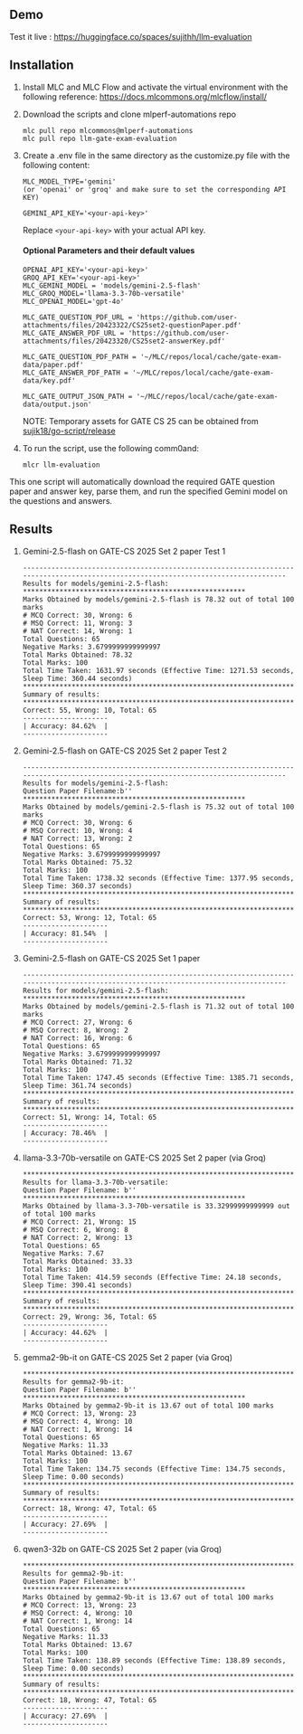 ## Demo
Test it live : https://huggingface.co/spaces/sujithh/llm-evaluation

## Installation
1. Install MLC and MLC Flow and activate the virtual environment with the following reference: https://docs.mlcommons.org/mlcflow/install/

2. Download the scripts and clone mlperf-automations repo
    ```shell
    mlc pull repo mlcommons@mlperf-automations
    mlc pull repo llm-gate-exam-evaluation
    ```

3. Create a .env file in the same directory as the customize.py file with the following content:
    ```shell
    MLC_MODEL_TYPE='gemini' 
    (or 'openai' or 'groq' and make sure to set the corresponding API KEY)

    GEMINI_API_KEY='<your-api-key>'
    ```
    Replace `<your-api-key>` with your actual API key.

    ####  Optional Parameters and their default values
    ```shell
    OPENAI_API_KEY='<your-api-key>'
    GROQ_API_KEY='<your-api-key>'
    MLC_GEMINI_MODEL = 'models/gemini-2.5-flash' 
    MLC_GROQ_MODEL='llama-3.3-70b-versatile'
    MLC_OPENAI_MODEL='gpt-4o'

    MLC_GATE_QUESTION_PDF_URL = 'https://github.com/user-attachments/files/20423322/CS25set2-questionPaper.pdf'
    MLC_GATE_ANSWER_PDF_URL = 'https://github.com/user-attachments/files/20423320/CS25set2-answerKey.pdf'

    MLC_GATE_QUESTION_PDF_PATH = '~/MLC/repos/local/cache/gate-exam-data/paper.pdf'
    MLC_GATE_ANSWER_PDF_PATH = '~/MLC/repos/local/cache/gate-exam-data/key.pdf'
    
    MLC_GATE_OUTPUT_JSON_PATH = '~/MLC/repos/local/cache/gate-exam-data/output.json'

    ```
    NOTE: Temporary assets for GATE CS 25 can be obtained from [sujik18/go-script/release](https://github.com/sujik18/go-scripts/releases/tag/v1)

4. To run the script, use the following comm0and:
    ```shell
    mlcr llm-evaluation
    ```

This one script will automatically download the required GATE question paper and answer key, parse them, and run the specified Gemini model on the questions and answers.

## Results
1. Gemini-2.5-flash on GATE-CS 2025 Set 2 paper Test 1
    ```shell
    ------------------------------------------------------------------------------------------------------------------------------------
    Results for models/gemini-2.5-flash:
    *******************************************************
    Marks Obtained by models/gemini-2.5-flash is 78.32 out of total 100 marks
    # MCQ Correct: 30, Wrong: 6
    # MSQ Correct: 11, Wrong: 3
    # NAT Correct: 14, Wrong: 1
    Total Questions: 65
    Negative Marks: 3.6799999999999997
    Total Marks Obtained: 78.32
    Total Marks: 100
    Total Time Taken: 1631.97 seconds (Effective Time: 1271.53 seconds, Sleep Time: 360.44 seconds)
    *****************************************************************************************************************************************
    Summary of results:
    *********************************************************************************************************************************
    Correct: 55, Wrong: 10, Total: 65
    ---------------------
    | Accuracy: 84.62%  |
    ---------------------
    ```
2. Gemini-2.5-flash on GATE-CS 2025 Set 2 paper Test 2
    ```shell
    ------------------------------------------------------------------------------------------------------------------------------------
    Results for models/gemini-2.5-flash:
    Question Paper Filename:b''
    *******************************************************
    Marks Obtained by models/gemini-2.5-flash is 75.32 out of total 100 marks
    # MCQ Correct: 30, Wrong: 6
    # MSQ Correct: 10, Wrong: 4
    # NAT Correct: 13, Wrong: 2
    Total Questions: 65
    Negative Marks: 3.6799999999999997
    Total Marks Obtained: 75.32
    Total Marks: 100
    Total Time Taken: 1738.32 seconds (Effective Time: 1377.95 seconds, Sleep Time: 360.37 seconds)
    *****************************************************************************************************************************************
    Summary of results:
    *********************************************************************************************************************************
    Correct: 53, Wrong: 12, Total: 65
    ---------------------
    | Accuracy: 81.54%  |
    ---------------------
    ```
3. Gemini-2.5-flash on GATE-CS 2025 Set 1 paper
    ```shell
    ------------------------------------------------------------------------------------------------------------------------------------
    Results for models/gemini-2.5-flash:
    *******************************************************
    Marks Obtained by models/gemini-2.5-flash is 71.32 out of total 100 marks
    # MCQ Correct: 27, Wrong: 6
    # MSQ Correct: 8, Wrong: 2
    # NAT Correct: 16, Wrong: 6
    Total Questions: 65
    Negative Marks: 3.6799999999999997
    Total Marks Obtained: 71.32
    Total Marks: 100
    Total Time Taken: 1747.45 seconds (Effective Time: 1385.71 seconds, Sleep Time: 361.74 seconds)
    *****************************************************************************************************************************************
    Summary of results:
    *********************************************************************************************************************************
    Correct: 51, Wrong: 14, Total: 65
    ---------------------
    | Accuracy: 78.46%  |
    ---------------------
    ```
4. llama-3.3-70b-versatile on GATE-CS 2025 Set 2 paper (via Groq)
    ```shell
    ********************************************************************************************************************************
    Results for llama-3.3-70b-versatile:
    Question Paper Filename: b''
    *******************************************************
    Marks Obtained by llama-3.3-70b-versatile is 33.32999999999999 out of total 100 marks
    # MCQ Correct: 21, Wrong: 15
    # MSQ Correct: 6, Wrong: 8
    # NAT Correct: 2, Wrong: 13
    Total Questions: 65
    Negative Marks: 7.67
    Total Marks Obtained: 33.33
    Total Marks: 100
    Total Time Taken: 414.59 seconds (Effective Time: 24.18 seconds, Sleep Time: 390.41 seconds)
    *****************************************************************************************************************************************
    Summary of results:
    *********************************************************************************************************************************
    Correct: 29, Wrong: 36, Total: 65
    ---------------------
    | Accuracy: 44.62%  |
    ---------------------
    ```
5. gemma2-9b-it on GATE-CS 2025 Set 2 paper (via Groq)
    ```shell
    ********************************************************************************************************************************
    Results for gemma2-9b-it:
    Question Paper Filename: b''
    *******************************************************
    Marks Obtained by gemma2-9b-it is 13.67 out of total 100 marks
    # MCQ Correct: 13, Wrong: 23
    # MSQ Correct: 4, Wrong: 10
    # NAT Correct: 1, Wrong: 14
    Total Questions: 65
    Negative Marks: 11.33
    Total Marks Obtained: 13.67
    Total Marks: 100
    Total Time Taken: 134.75 seconds (Effective Time: 134.75 seconds, Sleep Time: 0.00 seconds)
    *****************************************************************************************************************************************
    Summary of results:
    *********************************************************************************************************************************
    Correct: 18, Wrong: 47, Total: 65
    ---------------------
    | Accuracy: 27.69%  |
    ---------------------
    ```
6. qwen3-32b on GATE-CS 2025 Set 2 paper (via Groq)
    ```shell
    ********************************************************************************************************************************
    Results for gemma2-9b-it:
    Question Paper Filename: b''
    *******************************************************
    Marks Obtained by gemma2-9b-it is 13.67 out of total 100 marks
    # MCQ Correct: 13, Wrong: 23
    # MSQ Correct: 4, Wrong: 10
    # NAT Correct: 1, Wrong: 14
    Total Questions: 65
    Negative Marks: 11.33
    Total Marks Obtained: 13.67
    Total Marks: 100
    Total Time Taken: 138.89 seconds (Effective Time: 138.89 seconds, Sleep Time: 0.00 seconds)
    *****************************************************************************************************************************************
    Summary of results:
    *********************************************************************************************************************************
    Correct: 18, Wrong: 47, Total: 65
    ---------------------
    | Accuracy: 27.69%  |
    ---------------------
    ```
